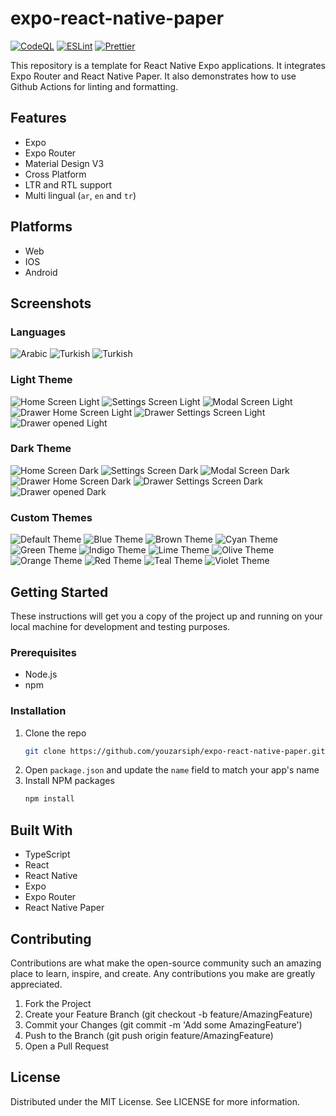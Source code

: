 # expo-react-native-paper

[![CodeQL](https://github.com/youzarsiph/expo-react-native-paper/actions/workflows/codeql.yml/badge.svg)](https://github.com/youzarsiph/expo-react-native-paper/actions/workflows/codeql.yml)
[![ESLint](https://github.com/youzarsiph/expo-react-native-paper/actions/workflows/eslint.yml/badge.svg)](https://github.com/youzarsiph/expo-react-native-paper/actions/workflows/eslint.yml)
[![Prettier](https://github.com/youzarsiph/expo-react-native-paper/actions/workflows/prettier.yml/badge.svg)](https://github.com/youzarsiph/expo-react-native-paper/actions/workflows/prettier.yml)

This repository is a template for React Native Expo applications. It integrates Expo Router and React Native Paper. It also demonstrates how to use Github Actions for linting and formatting.

## Features

- Expo
- Expo Router
- Material Design V3
- Cross Platform
- LTR and RTL support
- Multi lingual (`ar`, `en` and `tr`)

## Platforms

- Web
- IOS
- Android

## Screenshots

### Languages

![Arabic](screenshots/lang/ar.png)
![Turkish](screenshots/lang/en.png)
![Turkish](screenshots/lang/tr.png)

### Light Theme

![Home Screen Light](screenshots/light/home.png)
![Settings Screen Light](screenshots/light/settings.png)
![Modal Screen Light](screenshots/light/modal.png)
![Drawer Home Screen Light](screenshots/light/drawer-home.png)
![Drawer Settings Screen Light](screenshots/light/drawer-settings.png)
![Drawer opened Light](screenshots/light/drawer.png)

### Dark Theme

![Home Screen Dark](screenshots/dark/home.png)
![Settings Screen Dark](screenshots/dark/settings.png)
![Modal Screen Dark](screenshots/dark/modal.png)
![Drawer Home Screen Dark](screenshots/dark/drawer-home.png)
![Drawer Settings Screen Dark](screenshots/dark/drawer-settings.png)
![Drawer opened Dark](screenshots/dark/drawer.png)

### Custom Themes

![Default Theme](screenshots/themes/default.png)
![Blue Theme](screenshots/themes/blue.png)
![Brown Theme](screenshots/themes/brown.png)
![Cyan Theme](screenshots/themes/cyan.png)
![Green Theme](screenshots/themes/green.png)
![Indigo Theme](screenshots/themes/indigo.png)
![Lime Theme](screenshots/themes/lime.png)
![Olive Theme](screenshots/themes/olive.png)
![Orange Theme](screenshots/themes/orange.png)
![Red Theme](screenshots/themes/red.png)
![Teal Theme](screenshots/themes/teal.png)
![Violet Theme](screenshots/themes/violet.png)

## Getting Started

These instructions will get you a copy of the project up and running on your local machine for development and testing purposes.

### Prerequisites

- Node.js
- npm

### Installation

1. Clone the repo
   ```sh
   git clone https://github.com/youzarsiph/expo-react-native-paper.git
   ```
2. Open `package.json` and update the `name` field to match your app's name
3. Install NPM packages
   ```sh
   npm install
   ```

## Built With

- TypeScript
- React
- React Native
- Expo
- Expo Router
- React Native Paper

## Contributing

Contributions are what make the open-source community such an amazing place to learn, inspire, and create. Any contributions you make are greatly appreciated.

1. Fork the Project
2. Create your Feature Branch (git checkout -b feature/AmazingFeature)
3. Commit your Changes (git commit -m 'Add some AmazingFeature')
4. Push to the Branch (git push origin feature/AmazingFeature)
5. Open a Pull Request

## License

Distributed under the MIT License. See LICENSE for more information.

